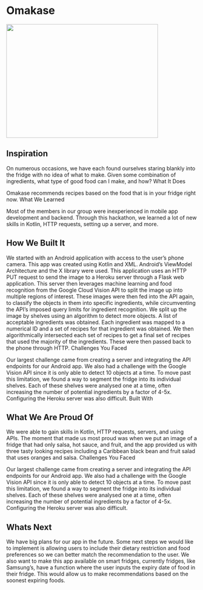 # Omakase

<img src="https://challengepost-s3-challengepost.netdna-ssl.com/photos/production/software_photos/001/194/952/datas/gallery.jpg" width="400" height="300"/>

## Inspiration

On numerous occasions, we have each found ourselves staring blankly into the fridge with no idea of what to make. Given some combination of ingredients, what type of good food can I make, and how?
What It Does

Omakase recommends recipes based on the food that is in your fridge right now.
What We Learned

Most of the members in our group were inexperienced in mobile app development and backend. Through this hackathon, we learned a lot of new skills in Kotlin, HTTP requests, setting up a server, and more.

## How We Built It

We started with an Android application with access to the user’s phone camera. This app was created using Kotlin and XML. Android’s ViewModel Architecture and the X library were used. This application uses an HTTP PUT request to send the image to a Heroku server through a Flask web application. This server then leverages machine learning and food recognition from the Google Cloud Vision API to split the image up into multiple regions of interest. These images were then fed into the API again, to classify the objects in them into specific ingredients, while circumventing the API’s imposed query limits for ingredient recognition. We split up the image by shelves using an algorithm to detect more objects. A list of acceptable ingredients was obtained. Each ingredient was mapped to a numerical ID and a set of recipes for that ingredient was obtained. We then algorithmically intersected each set of recipes to get a final set of recipes that used the majority of the ingredients. These were then passed back to the phone through HTTP.
Challenges You Faced

Our largest challenge came from creating a server and integrating the API endpoints for our Android app. We also had a challenge with the Google Vision API since it is only able to detect 10 objects at a time. To move past this limitation, we found a way to segment the fridge into its individual shelves. Each of these shelves were analysed one at a time, often increasing the number of potential ingredients by a factor of 4-5x. Configuring the Heroku server was also difficult.
Built With

## What We Are Proud Of

We were able to gain skills in Kotlin, HTTP requests, servers, and using APIs. The moment that made us most proud was when we put an image of a fridge that had only salsa, hot sauce, and fruit, and the app provided us with three tasty looking recipes including a Caribbean black bean and fruit salad that uses oranges and salsa.
Challenges You Faced

Our largest challenge came from creating a server and integrating the API endpoints for our Android app. We also had a challenge with the Google Vision API since it is only able to detect 10 objects at a time. To move past this limitation, we found a way to segment the fridge into its individual shelves. Each of these shelves were analysed one at a time, often increasing the number of potential ingredients by a factor of 4-5x. Configuring the Heroku server was also difficult.

## Whats Next

We have big plans for our app in the future. Some next steps we would like to implement is allowing users to include their dietary restriction and food preferences so we can better match the recommendation to the user. We also want to make this app available on smart fridges, currently fridges, like Samsung’s, have a function where the user inputs the expiry date of food in their fridge. This would allow us to make recommendations based on the soonest expiring foods.

